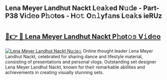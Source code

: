 ## Lena Meyer Landhut Nackt L𝚎a𝚔ed N𝚞𝚍e - Part-P38 Vi𝚍𝚎o P𝚑𝚘tos - H𝚘𝚝 O𝚗𝚕yf𝚊ns L𝚎a𝚔s ieRUz

# <h2><a href="http://kfefdh.oniu.top/?m=Lena+Meyer+Landhut+Nackt">🔗👉 🔴 Lena Meyer Landhut Nackt P𝚑ot𝚘𝚜 V𝚒d𝚎o</a></h2>

[![Lena Meyer Landhut Nackt Nu𝚍e𝚜](https://i.imgur.com/0qMVB7G.gif)](http://kfefdh.oniu.top/?m=Lena+Meyer+Landhut+Nackt)
Online thought leader Lena Meyer Landhut Nackt, celebrated for sharing dance and lifestyle material, consisting of presentations and personal vlogs. Outstanding set designer Lena Meyer Landhut Nackt, known for their remarkable abilities and achievements in creating visually stunning sets.  
